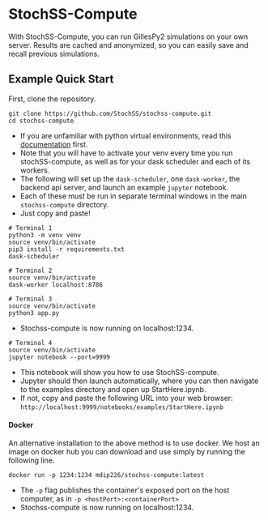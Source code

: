# StochSS-Compute

With StochSS-Compute, you can run GillesPy2 simulations on your own server. Results are cached and anonymized, so you
can easily save and recall previous simulations. 

## Example Quick Start
First, clone the repository.
```
git clone https://github.com/StochSS/stochss-compute.git
cd stochss-compute
```
- If you are unfamiliar with python virtual environments, read this [documentation](https://packaging.python.org/guides/installing-using-pip-and-virtual-environments/#creating-a-virtual-environment) first.
- Note that you will have to activate your venv every time you run stochSS-compute, as well as for your dask scheduler and each of its workers.
- The following will set up the `dask-scheduler`, one `dask-worker`, the backend api server, and launch an example `jupyter` notebook.
- Each of these must be run in separate terminal windows in the main `stochss-compute` directory.
- Just copy and paste!
```
# Terminal 1
python3 -m venv venv
source venv/bin/activate
pip3 install -r requirements.txt
dask-scheduler
```
```
# Terminal 2
source venv/bin/activate
dask-worker localhost:8786
```
```
# Terminal 3
source venv/bin/activate
python3 app.py
```
- Stochss-compute is now running on localhost:1234.
<!-- - Dask compute cluster configuration parameters can be passed to `app.py`, see the [documentation](https://github.com/StochSS/stochss-compute/blob/dev/stochss_compute/api/delegate/dask_delegate.py#L20). -->

```
# Terminal 4
source venv/bin/activate
jupyter notebook --port=9999
```
- This notebook will show you how to use StochSS-compute.
- Jupyter should then launch automatically, where you can then navigate to the examples directory and open up StartHere.ipynb.
- If not, copy and paste the following URL into your web browser:  
`http://localhost:9999/notebooks/examples/StartHere.ipynb`
#### Docker

An alternative installation to the above method is to use docker. We host an image on docker hub you can download and use simply by running the following line.


```
docker run -p 1234:1234 mdip226/stochss-compute:latest
```

- The `-p` flag publishes the container's exposed port on the host computer, as in `-p <hostPort>:<containerPort>`
- Stochss-compute is now running on localhost:1234.

<!-- #### Minikube
- A third usage of StochSS compute it to use it with "Minikube", which is part of [Kubernetes](https://kubernetes.io/).
- Requires `minikube`, `docker`, and `kubectl` to be installed. Then:
```
minikube start
cd into kubernetes directory
kubectl apply -f api_deployment.yaml
minikube dashboard
```
- Now, wait for the stochss-compute container to be created.

- From here, there are two ways to access the cluster. -->

<!-- ##### To set up local access:
`minikube service --url stochss-compute-service`
- exposes external IP (on EKS or otherwise this is handled by your cloud provider)
- use this host and IP when calling ComputeServer()
- first time will be slow because the dask containers have to start up

##### To use ngrok to set up public access  (ngrok.com to sign up for a free account and download/install):
```
url=$(minikube service --url stochss-compute-service)
ngrok http $url
```
- use this URL when calling ComputeServer() -->


<!-- ## Usage

- The easiest way to run stochss-compute simulations is via Jupyter notebooks:

```python
import numpy, gillespy2

# Import stochss-compute.
from stochss-compute import RemoteSimulation, ComputeServer

# Define your GillesPy2 model.
class ToggleSwitch(gillespy2.Model):
    """ Gardner et al. Nature (1999)
    'Construction of a genetic toggle switch in Escherichia coli'
    """
    def __init__(self, parameter_values=None):
        gillespy2.Model.__init__(self, name="toggle_switch")
        
        # Parameters
        alpha1 = gillespy2.Parameter(name='alpha1', expression=1)
        alpha2 = gillespy2.Parameter(name='alpha2', expression=1)
        beta = gillespy2.Parameter(name='beta', expression="2.0")
        gamma = gillespy2.Parameter(name='gamma', expression="2.0")
        mu = gillespy2.Parameter(name='mu', expression=1.0)
        self.add_parameter([alpha1, alpha2, beta, gamma, mu])

        # Species
        U = gillespy2.Species(name='U', initial_value=10)
        V = gillespy2.Species(name='V', initial_value=10)
        self.add_species([U, V])

        # Reactions
        cu = gillespy2.Reaction(name="r1",reactants={}, products={U:1}, propensity_function="alpha1/(1+pow(V,beta))")
        cv = gillespy2.Reaction(name="r2",reactants={}, products={V:1}, propensity_function="alpha2/(1+pow(U,gamma))")
        du = gillespy2.Reaction(name="r3",reactants={U:1}, products={}, rate=mu)
        dv = gillespy2.Reaction(name="r4",reactants={V:1}, products={}, rate=mu)
        
        self.add_reaction([cu,cv,du,dv])
        self.timespan(numpy.linspace(0,100,101))
        
# Instantiate a new instance of the model.
model = ToggleSwitch()

# Run the model on a stochss-compute server instance running on localhost. 
# The default port is 1234, but will depend on how you choose to set it up.
results = RemoteSimulation.on(ComputeServer("127.0.0.1", port=1234)).with_model(model).run()

# Wait for the simulation to finish.
results.wait()

# Plot the results.
results.plot()
``` -->
